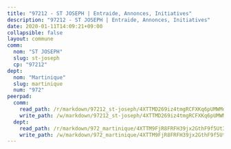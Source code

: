 ```yaml
---
title: "97212 - ST JOSEPH | Entraide, Annonces, Initiatives"
description: "97212 - ST JOSEPH | Entraide, Annonces, Initiatives"
date: 2020-01-11T14:09:21+09:00
collapsible: false
layout: commune
comm:
  nom: "ST JOSEPH"
  slug: st-joseph
  cp: "97212"
dept:
  nom: "Martinique"
  slug: martinique
  num: "972"
peerpad:
  comm:
    read_path: /r/markdown/97212_st-joseph/4XTTMD269iz4tmgRCFXKq6pUMWMdm89mUji1Exk4D7UHFotFM
    write_path: /w/markdown/97212_st-joseph/4XTTMD269iz4tmgRCFXKq6pUMWMdm89mUji1Exk4D7UHFotFM-K3TgTmBn5JoDWfXLNP3YgDD1eGaGKnCWM6En3cQCiqZddJnfr9MvLGECD7WioLY29uQBXaShR3tUbYkdtHpJqHTNqWdrDjRCn2Zfk66EVyQnG1afhzCX52g5R35D8XrEA63YfbRd
  dept:
    read_path: /r/markdown/972_martinique/4XTTM9FjR8FRFH39jx2GthF9f5Ut3jiyTsdjpE2SrJvqmXdjo
    write_path: /w/markdown/972_martinique/4XTTM9FjR8FRFH39jx2GthF9f5Ut3jiyTsdjpE2SrJvqmXdjo-K3TgUeaxrptm9NswN2JSgXE3aKS9HKQgEZZxfKsdUeDs9w3MK5eeUTz8x8PBEEF3j1uCcfT9q4aM46ZnJH1PtFEse18Xf51n2ioUCkkCxop5a751j1HQ3bKXvk9CsEq3Wcvzm9gm
---
```



